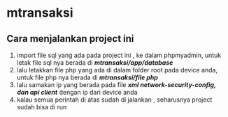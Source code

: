 # mtransaksi

## Cara menjalankan project ini

1. import file sql yang ada pada project ini , ke dalam phpmyadmin, untuk letak file sql nya berada di ***mtransaksi/app/database***
2. lalu letakkan file php yang ada di dalam folder root pada device anda, untuk file php nya berada di ***mtransaksi/file php***
3. lalu samakan ip yang berada pada file ***xml network-security-config, dan api client*** dengan ip dari device anda
4. kalau semua perintah di atas sudah di jalankan , seharusnya project sudah bisa di run
